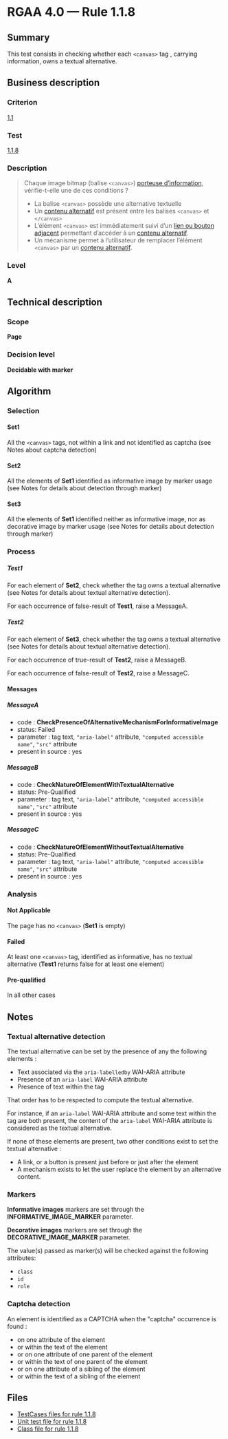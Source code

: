 # RGAA 4.0 — Rule 1.1.8

## Summary

This test consists in checking whether each `<canvas>` tag , carrying information, owns a textual alternative.

## Business description

### Criterion

[1.1](https://www.numerique.gouv.fr/publications/rgaa-accessibilite/methode/criteres/#crit-1-1)

### Test

[1.1.8](https://www.numerique.gouv.fr/publications/rgaa-accessibilite/methode/criteres/#test-1-1-8)

### Description

> Chaque image bitmap (balise `<canvas>`) [porteuse d’information](https://www.numerique.gouv.fr/publications/rgaa-accessibilite/methode/glossaire/#image-porteuse-d-information), vérifie-t-elle une de ces conditions ?
> 
> * La balise `<canvas>` possède une alternative textuelle
> * Un [contenu alternatif](https://www.numerique.gouv.fr/publications/rgaa-accessibilite/methode/glossaire/#contenu-alternatif) est présent entre les balises `<canvas>` et `</canvas>`
> * L’élément `<canvas>` est immédiatement suivi d’un [lien ou bouton adjacent](https://www.numerique.gouv.fr/publications/rgaa-accessibilite/methode/glossaire/#lien-ou-bouton-adjacent) permettant d’accéder à un [contenu alternatif](https://www.numerique.gouv.fr/publications/rgaa-accessibilite/methode/glossaire/#contenu-alternatif).
> * Un mécanisme permet à l’utilisateur de remplacer l’élément `<canvas>` par un [contenu alternatif](https://www.numerique.gouv.fr/publications/rgaa-accessibilite/methode/glossaire/#contenu-alternatif).

### Level

**A**

## Technical description

### Scope

**Page**

### Decision level

**Decidable with marker**

## Algorithm

### Selection

#### Set1

All the `<canvas>` tags, not within a link and not identified as captcha (see Notes about captcha detection)

#### Set2

All the elements of **Set1** identified as informative image by marker usage 
(see Notes for details about detection through marker)

#### Set3

All the elements of **Set1** identified neither as informative image, nor as decorative image by marker usage 
(see Notes for details about detection through marker)

### Process

##### Test1

For each element of **Set2**, check whether the tag owns a textual alternative (see Notes for details about textual alternative detection). 

For each occurrence of false-result of **Test1**, raise a MessageA.

##### Test2

For each element of **Set3**, check whether the tag owns a textual alternative (see Notes for details about textual alternative detection). 

For each occurrence of true-result of **Test2**, raise a MessageB.

For each occurrence of false-result of **Test2**, raise a MessageC.

#### Messages

##### MessageA 

-    code : **CheckPresenceOfAlternativeMechanismForInformativeImage** 
-    status: Failed
-    parameter : tag text, `"aria-label"` attribute, `"computed accessible name"`, `"src"` attribute
-    present in source : yes

##### MessageB 

-    code : **CheckNatureOfElementWithTextualAlternative** 
-    status: Pre-Qualified
-    parameter : tag text, `"aria-label"` attribute, `"computed accessible name"`, `"src"` attribute
-    present in source : yes

##### MessageC

-    code : **CheckNatureOfElementWithoutTextualAlternative** 
-    status: Pre-Qualified
-    parameter : tag text, `"aria-label"` attribute, `"computed accessible name"`, `"src"` attribute
-    present in source : yes

### Analysis

#### Not Applicable

The page has no `<canvas>` (**Set1** is empty)

#### Failed

At least one `<canvas>` tag, identified as informative, has no textual alternative 
(**Test1** returns false for at least one element)

#### Pre-qualified

In all other cases

## Notes

### Textual alternative detection

The textual alternative can be set by the presence of any the following elements : 

* Text associated via the `aria-labelledby` WAI-ARIA attribute 
* Presence of an `aria-label` WAI-ARIA attribute
* Presence of text within the tag

That order has to be respected to compute the textual alternative.

For instance, if an `aria-label` WAI-ARIA attribute and some text within the tag are both present, 
the content of the `aria-label` WAI-ARIA attribute is considered as the textual alternative.

If none of these elements are present, two other conditions exist to set the textual alternative :
 
* A link, or a button is present just before or just after the element
* A mechanism exists to let the user replace the element by an alternative content.

### Markers 

**Informative images** markers are set through the **INFORMATIVE_IMAGE_MARKER** parameter.

**Decorative images** markers are set through the **DECORATIVE_IMAGE_MARKER** parameter.

The value(s) passed as marker(s) will be checked against the following attributes:

- `class`
- `id`
- `role`

### Captcha detection

An element is identified as a CAPTCHA when the "captcha" occurrence is found :

- on one attribute of the element
- or within the text of the element
- or on one attribute of one parent of the element
- or within the text of one parent of the element
- or on one attribute of a sibling of the element
- or within the text of a sibling of the element

## Files

- [TestCases files for rule 1.1.8](https://gitlab.com/asqatasun/Asqatasun/-/tree/master/rules/rules-rgaa4.0/src/test/resources/testcases/rgaa40/Rgaa40Rule010108/)
- [Unit test file for rule 1.1.8](https://gitlab.com/asqatasun/Asqatasun/-/blob/master/rules/rules-rgaa4.0/src/test/java/org/asqatasun/rules/rgaa40/Rgaa40Rule010108Test.java)
- [Class file for rule 1.1.8](https://gitlab.com/asqatasun/Asqatasun/-/blob/master/rules/rules-rgaa4.0/src/main/java/org/asqatasun/rules/rgaa40/Rgaa40Rule010108.java)


